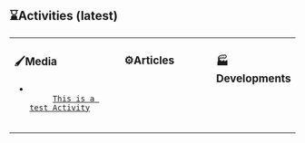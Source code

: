 ## ⌛Activities (latest)

<table>
 <tr>

  <td id="media" valign="top" width="50%">
   <div>  
    <h3>🖌️Media</h3>
    <ul>
     <li><code>
     <a href="#" target="_blank">This is a test Activity</a>
     </code></li>
   </ul>
  </div>
</td>

 <td id="articles" valign="top" width="40%">
  <div>
   <h3>⚙️Articles</h3>
   <ul>
  
   </ul>
  </div>
 </td>

<td id="developments" valign="top" width="50%">
 <div>
 <h3>🏭Developments</h3>
 <ul>

 </ul>
 </div>
</td>

 </tr>
</table>  
